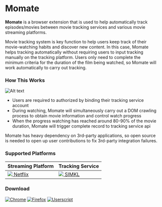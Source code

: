 # Momate

**Momate** is a browser extension that is used to help automatically track episodes/movies between movie tracking services and various movie streaming platforms.

Movie tracking system is key function to help users keep track of their movie-watching habits and discover new content. In this case, Momate helps tracking automatically without requiring users to input tracking manually on the tracking platform. Users only need to complete the minimum criteria for the duration of the film being watched, so Momate will work automatically to carry out tracking.

### How This Works
![Alt text](https://ucarecdn.com/27d138be-dfb3-4dbc-85ab-debb0cfdd240/MomateRawDesign.jpg "a title")

- Users are required to authorized by binding their tracking service account
- During watching, Momate will simultaneously carry out a DOM crawling process to obtain movie information and control watch progress
- When the progress watching has reached around 80-90% of the movie duration, Momate will trigger complete record to tracking service api

Momate has heavy dependency on 3rd-party applications, so open source is needed to open up user contributions to fix 3rd-party integration failures.

### **Supported Platforms** <a id="anchor-link"></a>
  <table>
    <thead>
      <tr>
        <th>Streaming Platform</th>
        <th>Tracking Service</th>
      </tr>
    </thead>
    <tbody>
      <tr>
          <td><a href="https://netflix.com"><img src="https://favicon.malsync.moe/?domain=https://netflix.com"> Netflix</a></td>
          <td><a href="https://simkl.com"><img src="https://favicon.malsync.moe/?domain=https://www.mangadex.org"> SIMKL</a></td>
        </tr>
    </tbody>
  </table>

### **Download**

[![Chrome](https://img.shields.io/chrome-web-store/users/kekjfbackdeiabghhcdklcdoekaanoel.svg?style=flat-square&label=Chrome&logo=google%20chrome&logoColor=white)](#)
[![Firefox](https://img.shields.io/amo/users/mal-sync.svg?style=flat-square&label=Firefox&logo=mozilla%20firefox&logoColor=white)](#)
[![Userscript](https://img.shields.io/badge/Userscript-Download-brightgreen.svg?style=flat-square&label=Userscript&logo=javascript&logoColor=white)](#)